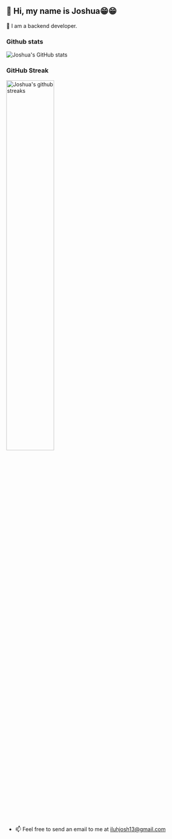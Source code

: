 <h2>👋 Hi, my name is Joshua😁😁</h2>

<p> 👀 I am a backend developer.<p>

<!-- ### Top Languages

[![Top Langs](https://github-readme-stats.vercel.app/api/top-langs/?username=kxng0109)](https://github.com/anuraghazra/github-readme-stats)

<h3>Languages and Softwares</h3>
<section>
   <img src="https://img.shields.io/badge/-HTML5-E34F26?logo=HTML5&logoColor=white&style=for-the-badge&logoWidth=20" alt="Html5 logo">
   <img src="https://img.shields.io/badge/-CSS3-1572B6?logo=CSS3&logoColor=white&style=for-the-badge&logoWidth=20" alt="CSS3 logo">
   <img src="https://img.shields.io/badge/-tailwindcss-06B6D4?logo=tailwindcss&logoColor=white&style=for-the-badge&logoWidth=20" alt="TailwindCSS logo">
   <img src="https://img.shields.io/badge/-JavaScript-F7DF1E?logo=Javascript&logoColor=black&style=for-the-badge&logoWidth=20" alt="Javascript logo">
   <img src="https://img.shields.io/badge/-TypeScript-3178C6?logo=Typescript&logoColor=white&style=for-the-badge&logoWidth=20" alt="Typescript logo">
   <img src="https://img.shields.io/badge/-reactJs-61DAFB?logo=react&logoColor=white&style=for-the-badge&logoWidth=20" alt="React logo">
   <img src="https://img.shields.io/badge/-git-F05032?logo=git&logoColor=white&style=for-the-badge&logoWidth=20" alt="Git logo">
   <img src="https://img.shields.io/badge/-netlify-00C7B7?logo=netlify&logoColor=white&style=for-the-badge&logoWidth=20" alt="Netlify logo">
   <img src="https://img.shields.io/badge/-github-181717?logo=github&logoColor=white&style=for-the-badge&logoWidth=20" alt="GitHub logo">
   <img src="https://img.shields.io/badge/-sublime%20text-FF9800?logo=sublimetext&logoColor=white&style=for-the-badge&logoWidth=20" alt="Sublime Text logo">
   <img src="https://img.shields.io/badge/-c-FF9800?logo=c&logoColor=white&style=for-the-badge&logoWidth=20" alt="Sublime Text logo">
</section> -->

### Github stats

![Joshua's GitHub stats](https://github-readme-stats.vercel.app/api?username=kxng0109&show_icons=true&theme=merko)

### GitHub Streak

<img width="50%" src="https://github-readme-streak-stats.herokuapp.com/?user=kxng0109&theme=highcontrast&hide_border=true" alt="Joshua's github streaks" />

- 📫 Feel free to send an email to me at <a href="malto:iluhjosh13@gmail.com">iluhjosh13@gmail.com</a>
